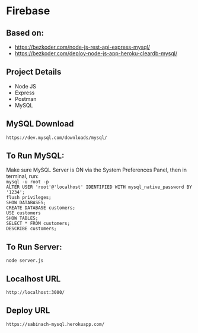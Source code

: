 # Firebase

## Based on:
- https://bezkoder.com/node-js-rest-api-express-mysql/
- https://bezkoder.com/deploy-node-js-app-heroku-cleardb-mysql/

## Project Details
- Node JS
- Express
- Postman
- MySQL

## MySQL Download
```https://dev.mysql.com/downloads/mysql/```

## To Run MySQL:
Make sure MySQL Server is ON via the System Preferences Panel, then in terminal, run:                 
```mysql -u root -p```                 
```ALTER USER 'root'@'localhost' IDENTIFIED WITH mysql_native_password BY '1234';```                   
```flush privileges;```                 
```SHOW DATABASES;```             
```CREATE DATABASE customers;```                 
```USE customers```                 
```SHOW TABLES;```                 
```SELECT * FROM customers;```                 
```DESCRIBE customers;```

## To Run Server:
```node server.js```           

## Localhost URL
```http://localhost:3000/```

## Deploy URL
```https://sabinach-mysql.herokuapp.com/```
